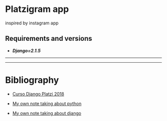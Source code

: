 # Platzigram app
inspired by instagram app

## Requirements and versions
- ***Django=2.1.5***

---
---

# Bibliography

- [Curso Django Platzi 2018](https://platzi.com/cursos/django-2018/)

- [My own note taking about python](https://github.com/dcarolinahdev/notes/blob/master/python.md)

- [My own note taking about django](https://github.com/dcarolinahdev/notes/blob/master/django.md)
